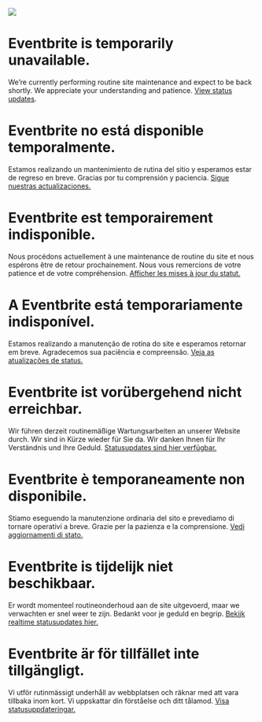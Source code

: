 ![](https://cdn.evbstatic.com/s3-s3/static/images/django/logos/eb_home_stroke-trans.png)

Eventbrite is temporarily unavailable.
======================================

We’re currently performing routine site maintenance and expect to be back shortly. We appreciate your understanding and patience. [View status updates](https://www.eventbritestatus.com/).

Eventbrite no está disponible temporalmente.
============================================

Estamos realizando un mantenimiento de rutina del sitio y esperamos estar de regreso en breve. Gracias por tu comprensión y paciencia. [Sigue nuestras actualizaciones.](https://www.eventbritestatus.com/)

Eventbrite est temporairement indisponible.
===========================================

Nous procédons actuellement à une maintenance de routine du site et nous espérons être de retour prochainement. Nous vous remercions de votre patience et de votre compréhension. [Afficher les mises à jour du statut.](https://www.eventbritestatus.com/)

A Eventbrite está temporariamente indisponível.
===============================================

Estamos realizando a manutenção de rotina do site e esperamos retornar em breve. Agradecemos sua paciência e compreensão. [Veja as atualizações de status.](https://www.eventbritestatus.com/)

Eventbrite ist vorübergehend nicht erreichbar.
==============================================

Wir führen derzeit routinemäßige Wartungsarbeiten an unserer Website durch. Wir sind in Kürze wieder für Sie da. Wir danken Ihnen für Ihr Verständnis und Ihre Geduld. [Statusupdates sind hier verfügbar.](https://www.eventbritestatus.com/)

Eventbrite è temporaneamente non disponibile.
=============================================

Stiamo eseguendo la manutenzione ordinaria del sito e prevediamo di tornare operativi a breve. Grazie per la pazienza e la comprensione. [Vedi aggiornamenti di stato.](https://www.eventbritestatus.com/)

Eventbrite is tijdelijk niet beschikbaar.
=========================================

Er wordt momenteel routineonderhoud aan de site uitgevoerd, maar we verwachten er snel weer te zijn. Bedankt voor je geduld en begrip. [Bekijk realtime statusupdates hier.](https://www.eventbritestatus.com/)

Eventbrite är för tillfället inte tillgängligt.
===============================================

Vi utför rutinmässigt underhåll av webbplatsen och räknar med att vara tillbaka inom kort. Vi uppskattar din förståelse och ditt tålamod. [Visa statusuppdateringar.](https://www.eventbritestatus.com/)